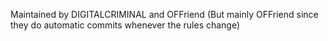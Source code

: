 Maintained by DIGITALCRIMINAL and OFFriend (But mainly OFFriend since they do automatic commits whenever the rules change)
